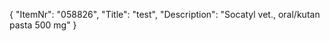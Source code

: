 {
  "ItemNr": "058826",
  "Title": "test",
  "Description": "Socatyl vet., oral/kutan pasta 500 mg"
}